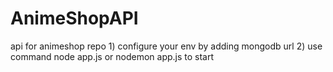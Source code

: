 # AnimeShopAPI
api for animeshop repo
1)
configure your env by adding mongodb url 
2) 
use command node app.js or nodemon app.js to start
